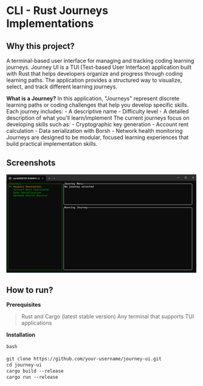 # CLI - Rust Journeys Implementations

## Why this project?
A terminal-based user interface for managing and tracking coding learning journeys. Journey UI is a TUI (Text-based User Interface) application built with Rust that helps developers organize and progress through coding learning paths. The application provides a structured way to visualize, select, and track different learning journeys.

**What is a Journey?**
In this application, "Journeys" represent discrete learning paths or coding challenges that help you develop specific skills. Each journey includes: - A descriptive name - Difficulty level - A detailed description of what you'll learn/implement The current journeys focus on developing skills such as: - Cryptographic key generation - Account rent calculation - Data serialization with Borsh - Network health monitoring Journeys are designed to be modular, focused learning experiences that build practical implementation skills.

## Screenshots

<img src="assets/pic.png" alt="the three panels of the application" width="500">

## How to run?

**Prerequisites**
> Rust and Cargo (latest stable version) 
> Any terminal that supports TUI applications

**Installation**

    bash  

    git clone https://github.com/your-username/journey-ui.git 
    cd journey-ui  
    cargo build --release
    cargo run --release





